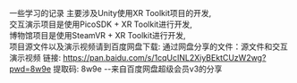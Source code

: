 一些学习的记录
主要涉及Unity使用XR Toolkit项目的开发,  
交互演示项目是使用PicoSDK + XR Toolkit进行开发,  
博物馆项目是使用SteamVR + XR Toolkit进行开发,  
项目源文件以及演示视频请到百度网盘下载:
通过网盘分享的文件：源文件和交互演示视频
链接: https://pan.baidu.com/s/1cqUcINL2XiyBEktCUzW2wg?pwd=8w9e 提取码: 8w9e 
--来自百度网盘超级会员v3的分享
